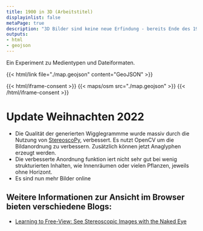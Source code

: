 ```yaml
---
title: 1900 in 3D (Arbeitstitel)
displayinlist: false
metaPage: true
description: "3D Bilder sind keine neue Erfindung - bereits Ende des 19. Jahrhunderts gab es 3D Betrachter..."
outputs:
- html
- geojson
---
```


Ein Experiment zu Medientypen und Dateiformaten.

{{< html/link file="./map.geojson" content="GeoJSON" >}}

{{< html/iframe-consent >}}
    {{< maps/osm src="./map.geojson" >}}
{{< /html/iframe-consent >}}

# Update Weihnachten 2022

* Die Qualität der generierten Wigglegrammme wurde massiv durch die Nutzung von [StereoscoPy](https://github.com/2sh/StereoscoPy), verbessert. Es nutzt OpenCV um die Bildanordnung zu verbessern. Zusätzlich können jetzt Anaglyphen erzeugt werden.
* Die verbesserte Anordnung funktion iert nicht sehr gut bei wenig strukturierten Inhalten, wie Innenräumen oder vielen Pflanzen, jeweils ohne Horizont.
* Es sind nun mehr Bilder online


## Weitere Informationen zur Ansicht im Browser bieten verschiedene Blogs:
* [Learning to Free-View: See Stereoscopic Images with the Naked Eye](https://stereoscopy.blog/2022/03/11/learning-to-free-view-see-stereoscopic-images-with-the-naked-eye/)
